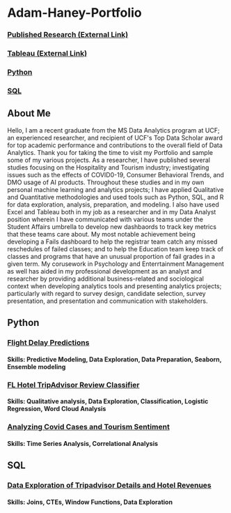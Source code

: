 # Adam-Haney-Portfolio
### [Published Research (External Link)](https://www.researchgate.net/profile/Adam-Haney-2/research)
### [Tableau (External Link)](https://public.tableau.com/app/profile/adam.haney)
### [Python]([https://github.com/adamh24601/Adam-Haney-Portfolio/blob/main/README.md#python](https://github.com/adamh24601/Adam-Haney-Portfolio/blob/main/README.md#python-1))
### [SQL](https://github.com/adamh24601/Adam-Haney-Portfolio/blob/main/README.md#SQL)

## About Me

Hello, I am a recent graduate from the MS Data Analytics program at UCF; an experienced researcher, and recipient of UCF's Top Data Scholar award for top academic performance and contributions to the overall field of Data Analytics. Thank you for taking the time to visit my Portfolio and sample some of my various projects. As a researcher, I have published several studies focusing on the Hospitality and Tourism industry; investigating issues such as the effects of COVID0-19, Consumer Behavioral Trends, and DMO usage of AI products. Throughout these studies and in my own personal machine learning and analytics projects; I have applied Qualitative and Quantitative methodologies and used tools such as Python, SQL, and R for data exploration, analysis, preparation, and modeling. I also have used Excel and Tableau both in my job as a researcher and in my Data Analyst position wherein I have communicated with various teams under the Student Affairs umbrella to develop new dashbaords to track key metrics that these teams care about. My most notable achievement being developing a Fails dashboard to help the registrar team catch any missed reschedules of failed classes; and to help the Education team keep track of classes and programs that have an unusual proportion of fail grades in a given term. My corusework in Psychology and Enterrtainment Management as well has aided in my professional development as an analyst and researcher by providing additional business-related and sociological context when developing analytics tools and presenting analytics projects; particularly with regard to survey design, candidate selection, survey presentation, and presentation and communication with stakeholders. 

## Python
### [Flight Delay Predictions](https://github.com/adamh24601/Adam-Haney-Portfolio/blob/main/Flight%20Delay%20Predictions.ipynb)
#### Skills: Predictive Modeling, Data Exploration, Data Preparation, Seaborn, Ensemble modeling
### [FL Hotel TripAdvisor Review Classifier](https://github.com/adamh24601/Adam-Haney-Portfolio/blob/main/FLTAClassifier.ipynb)
#### Skills: Qualitative analysis, Data Exploration, Classification, Logistic Regression, Word Cloud Analysis
### [Analyzing Covid Cases and Tourism Sentiment](https://github.com/adamh24601/Adam-Haney-Portfolio/blob/main/Covid%20Sentiment%20Analysis.ipynb)
#### Skills: Time Series Analysis, Correlational Analysis
## SQL
### [Data Exploration of Tripadvisor Details and Hotel Revenues](https://github.com/adamh24601/Adam-Haney-Portfolio/blob/main/TAHotelSQL.sql)
#### Skills: Joins, CTEs, Window Functions, Data Exploration

